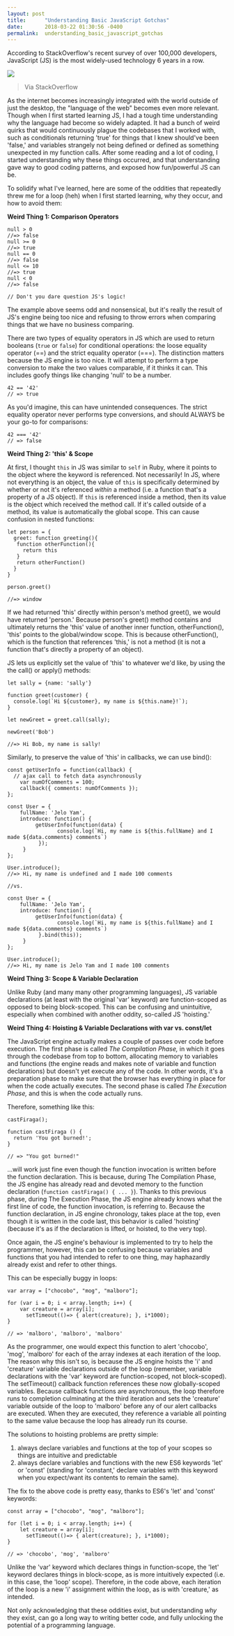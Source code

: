 ```yaml
---
layout: post
title:      "Understanding Basic JavaScript Gotchas"
date:       2018-03-22 01:30:56 -0400
permalink:  understanding_basic_javascript_gotchas
---
```



According to StackOverflow's recent survey of over 100,000 developers, JavaScript (JS) is the most widely-used technology 6 years in a row.

![](https://cdn-images-1.medium.com/max/1600/1*ZGL0b7nWq1dOP46AJQQruw.png)
> Via StackOverflow

As the internet becomes increasingly integrated with the world outside of just the desktop, the "language of the web" becomes even more relevant. Though when I first started learning JS, I had a tough time understanding why the language had become so widely adapted. It had a bunch of weird quirks that would continuously plague the codebases that I worked with, such as conditionals returning 'true' for things that I knew should've been 'false,' and variables strangely not being defined or defined as something unexpected in my function calls. After some reading and a lot of coding, I started understanding why these things occurred, and that understanding gave way to good coding patterns, and exposed how fun/powerful JS can be.

To solidify what I've learned, here are some of the oddities that repeatedly threw me for a loop (heh) when I first started learning, why they occur, and how to avoid them:
 
**Weird Thing 1: Comparison Operators**

```
null > 0
//=> false
null >= 0
//=> true
null == 0
//=> false
null <= 10
//=> true
null < 0
//=> false

// Don't you dare question JS's logic!
```

The example above seems odd and nonsensical, but it's really the result of JS's engine being too nice and refusing to throw errors when comparing things that we have no business comparing. 

There are two types of equality operators in JS which are used to return booleans (```true``` or ```false```) for conditional operations: the loose equality operator (==) and the strict equality operator (===). The distinction matters because the JS engine is too nice. It will attempt to perform a type conversion to make the two values comparable, if it thinks it can. This includes goofy things like changing 'null' to be a number.

```
42 == '42'
// => true
```

As you'd imagine, this can have unintended consequences. The strict equality operator never performs type conversions, and should ALWAYS be your go-to for comparisons: 

```
42 === '42'
// => false
```

**Weird Thing 2: 'this' & Scope**

At first, I thought ```this``` in JS was similar to ```self``` in Ruby, where it points to the object where the keyword is referenced. Not necessarily! In JS, where not everything is an object, the value of ```this``` is specifically determined by whether or not it's referenced *within* a method (i.e. a function that's a property of a JS object). If ```this``` is referenced inside a method, then its value is the object which received the method call. If it's called outside of a method, its value is automatically the global scope. This can cause confusion in nested functions:

```
let person = {
  greet: function greeting(){
   function otherFunction(){
     return this
   }
   return otherFunction()
  }
}

person.greet()
  
//=> window
```

If we had returned 'this' directly within person's method greet(), we would have returned 'person.' Because person's greet() method contains and ultimately returns the 'this' value of another inner function, otherFunction(), 'this' points to the global/window scope. This is because otherFunction(), which is the function that references 'this,' is not a method (it is not a function that's directly a property of an object). 

JS lets us explicitly set the value of 'this' to whatever we'd like, by using the the call() or apply() methods:

```
let sally = {name: 'sally'}
 
function greet(customer) {
  console.log(`Hi ${customer}, my name is ${this.name}!`);
}
 
let newGreet = greet.call(sally);
 
newGreet('Bob')

//=> Hi Bob, my name is sally!
```

Similarly, to preserve the value of 'this' in callbacks, we can use bind():

```
const getUserInfo = function(callback) {
  // ajax call to fetch data asynchronously 
	var numOfComments = 100;
	callback({ comments: numOfComments });
};

const User = {
    fullName: 'Jelo Yam',
    introduce: function() {
		 getUserInfo(function(data) {
				console.log(`Hi, my name is ${this.fullName} and I made ${data.comments} comments`)
		  });
	 }
};

User.introduce();
//=> Hi, my name is undefined and I made 100 comments

//vs.

const User = {
    fullName: 'Jelo Yam',
    introduce: function() {
		 getUserInfo(function(data) {
				console.log(`Hi, my name is ${this.fullName} and I made ${data.comments} comments`) 
		  }.bind(this));  
	 }
};

User.introduce();
//=> Hi, my name is Jelo Yam and I made 100 comments 
```

**Weird Thing 3: Scope & Variable Declaration** 

Unlike Ruby (and many many other programming languages), JS variable declarations (at least with the original 'var' keyword) are function-scoped as opposed to being block-scoped. This can be confusing and unintuitive, especially when combined with another oddity, so-called JS 'hoisting.'


**Weird Thing 4: Hoisting & Variable Declarations with var vs. const/let**

The JavaScript engine actually makes a couple of passes over code before execution. The first phase is called *The Compilation Phase,* in which it goes through the codebase from top to bottom, allocating memory to variables and functions (the engine reads and makes note of variable and function declarations) but doesn't yet execute any of the code. In other words, it's a preparation phase to make sure that the browser has everything in place for when the code actually executes. The second phase is called *The Execution Phase,* and this is when the code actually runs. 

Therefore, something like this:

```
castFiraga();
 
function castFiraga () {
  return 'You got burned!';
}

// => "You got burned!"
```

...will work just fine even though the function invocation is written before the function declaration. This is because, during The Compilation Phase, the JS engine has already read and devoted memory to the function declaration (```function castFiraga() { ... }```). Thanks to this previous phase, during The Execution Phase, the JS engine already knows what the first line of code, the function invocation, is referring to. Because the function declaration, in JS engine chronology, takes place at the top, even though it is written in the code last, this behavior is called 'hoisting' (because it's as if the declaration is lifted, or hoisted, to the very top). 

Once again, the JS engine's behaviour is implemented to try to help the programmer, however, this can be confusing because variables and functions that you had intended to refer to one thing, may haphazardly already exist and refer to other things.

This can be especially buggy in loops:

```
var array = ["chocobo", "mog", "malboro"];

for (var i = 0; i < array.length; i++) {
    var creature = array[i];
	  setTimeout(()=> { alert(creature); }, i*1000);
}

// => 'malboro', 'malboro', 'malboro'
```

As the programmer, one would expect this function to alert 'chocobo', 'mog', 'malboro' for each of the array indexes at each iteration of the loop. The reason why this isn't so, is because the JS engine hoists the 'i' and 'creature' variable declarations outside of the loop (remember, variable declarations with the 'var' keyword are function-scoped, not block-scoped). The setTimeout() callback function references these now globally-scoped variables. Because callback functions are asynchronous, the loop therefore runs to completion culminating at the third iteration and sets the 'creature' variable outside of the loop to 'malboro' before any of our alert callbacks are executed. When they are executed, they reference a variable all pointing to the same value because the loop has already run its course.

The solutions to hoisting problems are pretty simple: 

1) always declare variables and functions at the top of your scopes so things are intuitive and predictable
2) always declare variables and functions with the new ES6 keywords 'let' or 'const' (standing for 'constant,' declare variables with this keyword when you expect/want its contents to remain the same).

The fix to the above code is pretty easy, thanks to ES6's 'let' and 'const' keywords:

```
const array = ["chocobo", "mog", "malboro"];

for (let i = 0; i < array.length; i++) {
    let creature = array[i];
	  setTimeout(()=> { alert(creature); }, i*1000);
}

// => 'chocobo', 'mog', 'malboro'
```

Unlike the 'var' keyword which declares things in function-scope, the 'let' keyword declares things in block-scope, as is more intuitively expected (i.e. in this case, the 'loop' scope). Therefore, in the code above, each iteration of the loop is a new 'i' assignment within the loop, as is with 'creature,' as intended.

Not only acknowledging that these oddities exist, but understanding *why* they exist, can go a long way to writing better code, and fully unlocking the potential of a programming language.



